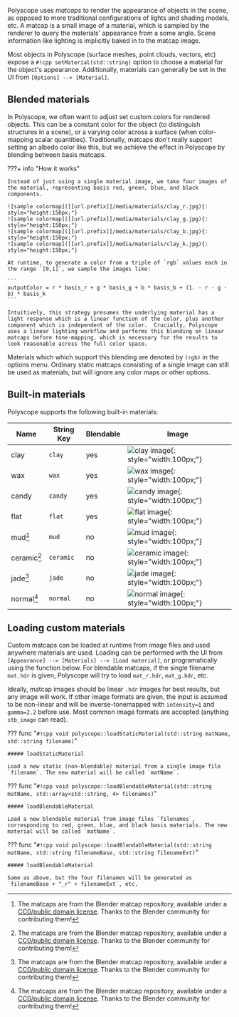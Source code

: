 Polyscope uses *matcaps* to render the appearance of objects in the scene, as opposed to more traditional configurations of lights and shading models, etc. A matcap is a small image of a material, which is sampled by the renderer to query the materials' appearance from a some angle. Scene information like lighting is implicitly baked in to the matcap image.

Most objects in Polyscope (surface meshes, point clouds, vectors, etc) expose a `#!cpp setMaterial(std::string)` option to choose a material for the object's appearance. Additionally, materials can generally be set in the UI from `[Options] --> [Material]`.

## Blended materials

In Polyscope, we often want to adjust set custom colors for rendered objects. This can be a constant color for the object (to distinguish structures in a scene), or a varying color across a surface (when color-mapping scalar quantities).  Traditionally, matcaps don't really support setting an albedo color like this, but we achieve the effect in Polyscope by blending between basis matcaps.

???+ info "How it works"

    Instead of just using a single material image, we take four images of the material, representing basis red, green, blue, and black components.

    ![sample colormap]([[url.prefix]]/media/materials/clay_r.jpg){: style="height:150px;"}
    ![sample colormap]([[url.prefix]]/media/materials/clay_g.jpg){: style="height:150px;"}
    ![sample colormap]([[url.prefix]]/media/materials/clay_b.jpg){: style="height:150px;"}
    ![sample colormap]([[url.prefix]]/media/materials/clay_k.jpg){: style="height:150px;"}

    At runtime, to generate a color from a triple of `rgb` values each in the range `[0,1]`, we sample the images like:

    ```
    outputColor = r * basis_r + g * basis_g + b * basis_b + (1. - r - g - b) * basis_k
    ```

    Intuitively, this strategy presumes the underlying material has a light response which is a linear function of the color, plus another component which is independent of the color.  Crucially, Polyscope uses a linear lighting workflow and performs this blending on linear matcaps before tone-mapping, which is necessary for the results to look reasonable across the full color space.

Materials which which support this blending are denoted by `(rgb)` in the options menu.  Ordinary static matcaps consisting of a single image can still be used as materials, but will ignore any color maps or other options.

## Built-in materials

Polyscope supports the following built-in materials:

| **Name** | **String Key** |  **Blendable** | Image |
--- | --- | --- | ---
clay | `clay` | yes | ![clay image]([[url.prefix]]/media/materials/clay_r.jpg){: style="width:100px;"}
wax | `wax` | yes | ![wax image]([[url.prefix]]/media/materials/wax_r.jpg){: style="width:100px;"}
candy | `candy` | yes | ![candy image]([[url.prefix]]/media/materials/candy_r.jpg){: style="width:100px;"}
flat | `flat` | yes | ![flat image]([[url.prefix]]/media/materials/flat_r.jpg){: style="width:100px;"}
mud[^1] | `mud` | no | ![mud image]([[url.prefix]]/media/materials/mud.jpg){: style="width:100px;"}
ceramic[^1] | `ceramic` | no | ![ceramic image]([[url.prefix]]/media/materials/ceramic.jpg){: style="width:100px;"}
jade[^1] | `jade` | no | ![jade image]([[url.prefix]]/media/materials/jade.jpg){: style="width:100px;"}
normal[^1] | `normal` | no | ![normal image]([[url.prefix]]/media/materials/normal.jpg){: style="width:100px;"}


[^1]: The matcaps are from the Blender matcap repository, available under a [CC0/public domain license](https://github.com/blender/blender/blob/master/release/datafiles/studiolights/matcap/license.txt). Thanks to the Blender community for contributing them!

## Loading custom materials

Custom matcaps can be loaded at runtime from image files and used anywhere materials are used. Loading can be performed with the UI from `[Appearance] --> [Materials] --> [Load material]`, or programatically using the function below. For blendable matcaps, if the single filename `mat.hdr` is given, Polyscope will try to load `mat_r.hdr`, `mat_g.hdr`, etc.

Ideally, matcap images should be linear `.hdr` images for best results, but any image will work. If other image formats are given, the input is assumed to be non-linear and will be inverse-tonemapped with `intensity=1` and `gamma=2.2` before use.  Most common image formats are accepted (anything `stb_image` can read).

??? func "`#!cpp void polyscope::loadStaticMaterial(std::string matName, std::string filename)`"

    ##### loadStaticMaterial

    Load a new static (non-blendable) material from a single image file `filename`. The new material will be called `matName`.


??? func "`#!cpp void polyscope::loadBlendableMaterial(std::string matName, std::array<std::string, 4> filenames)`"

    ##### loadBlendableMaterial 

    Load a new blendable material from image files `filenames`, corresponding to red, green, blue, and black basis materials. The new material will be called `matName`.


??? func "`#!cpp void polyscope::loadBlendableMaterial(std::string matName, std::string filenameBase, std::string filenameExt)`"

    ##### loadBlendableMaterial 

    Same as above, but the four filenames will be generated as `filenameBase + "_r" + filenameExt`, etc.

